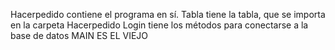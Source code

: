 Hacerpedido contiene el programa en sí.
Tabla tiene la tabla, que se importa en la carpeta Hacerpedido
Login tiene los métodos para conectarse a la base de datos
MAIN ES EL VIEJO
